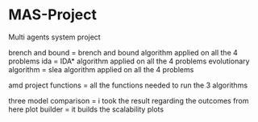 # MAS-Project
Multi agents system project


brench and bound = brench and bound algorithm applied on all the 4 problems 
ida = IDA* algorithm applied on all the 4 problems 
evolutionary algorithm = slea algorithm applied on all the 4 problems

amd project functions = all the functions needed to run the 3 algorithms  

three model comparison = i took the result regarding the outcomes from here 
plot builder = it builds the scalability plots
